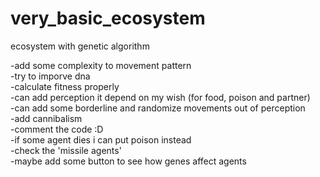 # very_basic_ecosystem

ecosystem with genetic algorithm

-add some complexity to movement pattern <br>
-try to imporve dna <br>
-calculate fitness properly <br>
-can add perception it depend on my wish (for food, poison and partner)<br>
-can add some borderline and randomize movements out of perception<br>
-add cannibalism <br>
-comment the code :D <br>
-if some agent dies i can put poison instead <br>
-check the 'missile agents' <br>
-maybe add some button to see how genes affect agents <br>
